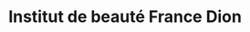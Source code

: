 ---
title: "Institut de beauté France Dion"
url: /montreal/institut-de-beaute-france-dion/
shop: beauty
---